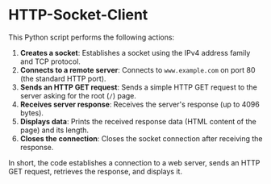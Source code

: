 # HTTP-Socket-Client

This Python script performs the following actions:

1. **Creates a socket**: Establishes a socket using the IPv4 address family and TCP protocol.
2. **Connects to a remote server**: Connects to `www.example.com` on port 80 (the standard HTTP port).
3. **Sends an HTTP GET request**: Sends a simple HTTP GET request to the server asking for the root (`/`) page.
4. **Receives server response**: Receives the server's response (up to 4096 bytes).
5. **Displays data**: Prints the received response data (HTML content of the page) and its length.
6. **Closes the connection**: Closes the socket connection after receiving the response.

In short, the code establishes a connection to a web server, sends an HTTP GET request, retrieves the response, and displays it.
